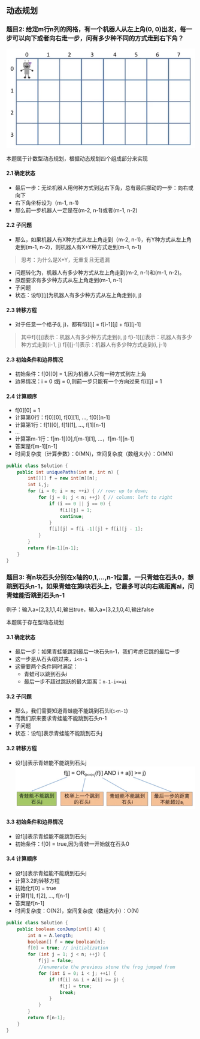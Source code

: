 ## 动态规划

### 题目2: 给定m行n列的网格，有一个机器人从左上角(0, 0)出发，每一步可以向下或者向右走一步，问有多少种不同的方式走到右下角？

![unique paths](/asserts/unique-path.png)

本题属于计数型动态规划，根据动态规划四个组成部分来实现

#### 2.1 确定状态

* 最后一步：无论机器人用何种方式到达右下角，总有最后挪动的一步：向右或向下
* 右下角坐标设为（m-1, n-1)
* 那么前一步机器人一定是在(m-2, n-1)或者(m-1, n-2)

#### 2.2 子问题

* 那么，如果机器人有X种方式从左上角走到（m-2, n-1)，有Y种方式从左上角走到(m-1, n-2)，则机器人有X+Y种方式走到(m-1, n-1)

> 思考：为什么是X+Y，无重复且无遗漏

* 问题转化为，机器人有多少种方式从左上角走到(m-2, n-1)和(m-1, n-2)。
* 原题要求有多少种方式从左上角走到(m-1, n-1)
* 子问题
* 状态：设f[i][j]为机器人有多少种方式从左上角走到(i, j)

#### 2.3 转移方程

* 对于任意一个格子(i, j)，都有f[i][j] = f[i-1][j] + f[i][j-1]
> 其中f[i][j]表示：机器人有多少种方式走到(i, j)
> f[i-1][j]表示：机器人有多少种方式走到(i-1, j)
> f[i][j-1]表示：机器人有多少种方式走到(i, j-1)

#### 2.3 初始条件和边界情况

* 初始条件：f[0][0] = 1,因为机器人只有一种方式到左上角
* 边界情况：i = 0 或j = 0,则前一步只能有一个方向过来 f[i][j] = 1

#### 2.4 计算顺序

* f[0][0] = 1
* 计算第0行：f[0][0], f[0][1], ..., f[0][n-1]
* 计算第1行：f[1][0], f[1][1], ..., f[1][n-1]
* ...
* 计算第m-1行：f[m-1][0],f[m-1][1], ...，f[m-1][n-1]
* 答案是f[m-1][n-1]
* 时间复杂度（计算步数）：0(MN)，空间复杂度（数组大小）：O(MN)

```java
public class Solution {
    public int uniquePaths(int m, int n) {
        int[][] f = new int[m][n];
        int i,j;
        for (i = 0; i < m; ++i) { // row: up to down;
            for (j = 0; j < n; ++j) { // column: left to right
                if (i == 0 || j == 0) {
                    f[i][j] = 1;
                    continue;
                }
                f[i][j] = f[i -1][j] + f[i][j - 1];
            }
        }
        return f[m-1][n-1];
    }
}
```

### 题目3: 有n块石头分别在x轴的0,1,...,n-1位置，一只青蛙在石头0，想跳到石头n-1，如果青蛙在第i块石头上，它最多可以向右跳距离ai，问青蛙能否跳到石头n-1

例子：输入a=[2,3,1,1,4],输出true，输入a=[3,2,1,0,4],输出false

本题属于存在型动态规划

#### 3.1 确定状态

* 最后一步：如果青蛙能跳到最后一块石头n-1，我们考虑它跳的最后一步
* 这一步是从石头i跳过来，`i<n-1`
* 这需要两个条件同时满足：
  * 青蛙可以跳到石头i
  * 最后一步不超过跳跃的最大距离：`n-1-i<=ai`

#### 3.2 子问题

* 那么，我们需要知道青蛙能不能跳到石头i(`i<n-1`)
* 而我们原来要求青蛙能不能跳到石头n-1
* 子问题
* 状态：设f[j]表示青蛙能不能跳到石头j

#### 3.2 转移方程

* 设f[j]表示青蛙能不能跳到石头j
![jump-game](/asserts/jump-game.png)

#### 3.3 初始条件和边界情况

* 设f[j]表示青蛙能不能跳到石头j
* 初始条件：f[0] = true,因为青蛙一开始就在石头0

#### 3.4 计算顺序

* 设f[j]表示青蛙能不能跳到石头j
* 计算3.2的转移方程
* 初始化f[0] = true
* 计算f[1], f[2], ..., f[n-1]
* 答案是f[n-1]
* 时间复杂度：O(N2)，空间复杂度（数组大小）：O(N)

```java
public class Solution {
    public boolean conJump(int[] A) {
        int n = A.length;
        boolean[] f = new boolean[n];
        f[0] = true; // initialization
        for (int j = 1; j < n; ++j) {
            f[j] = false;
            //enumerate the previous stone the frog jumped from
            for (int i = 0; i < j; ++i) {
                if (f[i] && i + A[i] >= j) {
                    f[j] = true;
                    break;
                }
            }
        }
        return f[n-1];
    }
}
```